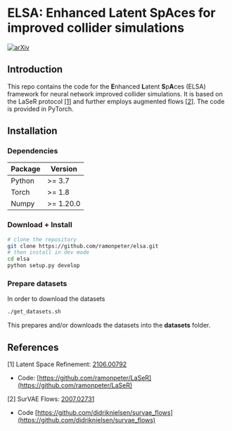 # ELSA: Enhanced Latent SpAces for improved collider simulations


[![arXiv](http://img.shields.io/badge/arXiv-2305.xxxx-B31B1B.svg)](https://arxiv.org/abs/23??)

## Introduction

This repo contains the code for the **E**nhanced **L**atent **S**p**A**ces (ELSA) framework
for neural network improved collider simulations. It is based on the LaSeR protocol [[1]](#laser) and
further employs augmented flows [[2]](#survae). The code is provided in PyTorch. 

## Installation

### Dependencies

**Package**     | **Version**
----------------|-------------------------------------------------
Python          | >= 3.7
Torch           | >= 1.8
Numpy           | >= 1.20.0 


### Download + Install

```sh
# clone the repository
git clone https://github.com/ramonpeter/elsa.git
# then install in dev mode
cd elsa
python setup.py develop
```

### Prepare datasets

In order to download the datasets

```bash
./get_datasets.sh
```
   
This prepares and/or downloads the datasets into the **datasets** folder.



## References 

<a name="laser">[1]</a> Latent Space Refinement: [2106.00792](https://arxiv.org/abs/2106.00792)
   - Code: [https://github.com/ramonpeter/LaSeR](https://github.com/ramonpeter/LaSeR)

<a name="survae">[2]</a> SurVAE Flows: [2007.02731](https://arxiv.org/abs/2007.02731)
   - Code [https://github.com/didriknielsen/survae_flows](https://github.com/didriknielsen/survae_flows)
